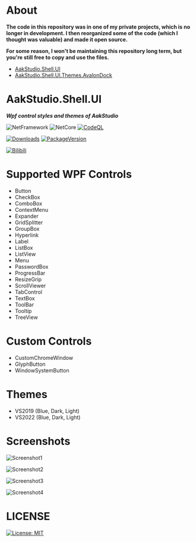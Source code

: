 # About
**The code in this repository was in one of my private projects, which is no longer in development. I then reorganized some of the code (which I thought was valuable) and made it open source.**

**For some reason, I won't be maintaining this repository long term, but you're still free to copy and use the files.**

- [AakStudio.Shell.UI](https://github.com/Wenveo/AakStudio.Shell.UI)
- [AakStudio.Shell.UI.Themes.AvalonDock](https://github.com/Wenveo/AakStudio.Shell.UI.Themes.AvalonDock)

# AakStudio.Shell.UI

***Wpf control styles and themes of AakStudio***

![NetFramework](https://img.shields.io/badge/.Net%20Framework->=4.6.2-green) ![NetCore](https://img.shields.io/badge/.Net%20Core->=v3.1-blue)
[![CodeQL](https://github.com/Wenveo/AakStudio.Shell.UI/actions/workflows/codeql.yml/badge.svg)](https://github.com/Wenveo/AakStudio.Shell.UI/actions/workflows/codeql.yml)

[![Downloads](https://img.shields.io/nuget/dt/AakStudio.Shell.UI)](https://www.nuget.org/stats/packages/AakStudio.Shell.UI?groupby=Version) [![PackageVersion](https://img.shields.io/nuget/v/AakStudio.Shell.UI)](https://www.nuget.org/packages/AakStudio.Shell.UI/)

 [![Bilibili](https://img.shields.io/badge/dynamic/json?color=ff69b4&label=bilibili&query=%24.data.totalSubs&url=https%3A%2F%2Fapi.spencerwoo.com%2Fsubstats%2F%3Fsource%3Dbilibili%26queryKey%3D176863848)](https://space.bilibili.com/176863848)


 # Supported WPF Controls
 - Button
 - CheckBox
 - ComboBox
 - ContextMenu
 - Expander
 - GridSplitter
 - GroupBox
 - Hyperlink
 - Label
 - ListBox
 - ListView
 - Menu
 - PasswordBox
 - ProgressBar
 - ResizeGrip
 - ScrollViewer
 - TabControl
 - TextBox
 - ToolBar
 - Tooltip
 - TreeView

 # Custom Controls
 - CustomChromeWindow
 - GlyphButton
 - WindowSystemButton

 # Themes
 - VS2019 (Blue, Dark, Light)
 - VS2022 (Blue, Dark, Light)

 # Screenshots
 
![Screenshot1](https://raw.githubusercontent.com/Wenveo/AakStudio.Shell.UI/main/Screenshots/1.png)

![Screenshot2](https://raw.githubusercontent.com/Wenveo/AakStudio.Shell.UI/main/Screenshots/2.png)

![Screenshot3](https://raw.githubusercontent.com/Wenveo/AakStudio.Shell.UI/main/Screenshots/3.png)

![Screenshot4](https://raw.githubusercontent.com/Wenveo/AakStudio.Shell.UI/main/Screenshots/4.png)


 # LICENSE
[![License: MIT](https://img.shields.io/badge/License-MIT-yellow.svg)](https://opensource.org/licenses/MIT)
